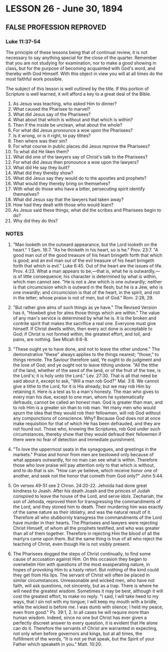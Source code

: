 # LESSON 26 - June 30, 1894

## FALSE PROFESSION REPROVED
### Luke 11:37-54

The principle of these lessons being that of continual review, it is not necessary to say anything special for the close of the quarter. Remember that you are not studying for examination, nor to make a good showing in class, but for the purpose of becoming acquainted with God's word, and thereby with God Himself. With this object in view you will at all times do the most faithful work possible.

The subject of this lesson is well outlined by the title. If this portion of Scripture is well learned, it will afford a key to a great deal of the Bible.

1. As Jesus was teaching, who asked Him to dinner?
2. What caused the Pharisee to marvel?
3. What did Jesus say of the Pharisees?
4. What about that which is without and that which is within?
5. Then if the inside be unclean, what about the whole?
6. For what did Jesus pronounce a woe upon the Pharisees?
7. Is it wrong, or is it right, to pay tithes?
8. Then where was their sin?
9. For what course in public places did Jesus reprove the Pharisees?
10. To what did He liken them?
11. What did one of the lawyers say of Christ's talk to the Pharisees?
12. For what did Jesus then pronounce a woe upon the lawyers?
13. What did He say they built?
14. What did they thereby show?
15. What did Jesus say they would do to the apostles and prophets?
16. What would they thereby bring on themselves?
17. With what do those who have a bitter, persecuting spirit identify themselves?
18. What did Jesus say that the lawyers had taken away?
19. How had they dealt with those who would learn?
20. As Jesus said these things, what did the scribes and Pharisees begin to do?
21. Why did they do this?

### NOTES

1. "Man looketh on the outward appearance, but the Lord looketh on the heart." 1 Sam. 16:7. "As he thinketh in his heart, so is he." Prov. 23:7. "A good man out of the good treasure of his heart bringeth forth that which is good; and an evil man out of the evil treasure of his heart bringeth forth that which is evil." Luke 6:45. Out of the heart are the issues of life. Prov. 4:23. What a man appears to be,—that is, what he is outwardly,—is of little consequence; his character is determined by what is within, which men cannot see. "He is not a Jew which is one outwardly; neither is that circumcision which is outward in the flesh; but he is a Jew, who is one inwardly; and circumcision is that of the heart, in the spirit, and not in the letter; whose praise is not of men, but of God." Rom. 2:28, 29.

2. "But rather give alms of such things as ye have." The Revised Version has it, "Howbeit give for alms those things which are within." The value of any man's service is determined by what he is. It is the broken and contrite spirit that makes the sacrifice a real one. Everyone must give himself. If Christ dwells within, then every act done is acceptable to God; if Christ is not formed within, the greatest effort, and toil, and pains, are nothing. See Micah 6:6-8.

3. "These ought ye to have done, and not to leave the other undone." The demonstrative "these" always applies to the things nearest; "those," to things remote. The Saviour therefore said, Ye ought to do judgment and the love of God; and ye ought not to leave tithing undone. "All the tithe of the land, whether of the seed of the land, or of the fruit of the tree, is the Lord's; it is holy unto the Lord." Lev. 27:30. That is all that need be said about it, except to ask, "Will a man rob God?" Mal. 3:8. We cannot give a tithe to the Lord, for it is His already; but we may rob Him by retaining it. Here is a test as to a man's honesty. The man who gives to every man his due, except to one man, whom he systematically defrauds, cannot be called an honest man. God is greater than man, and to rob Him is a greater sin than to rob man. Yet many men who would spurn the idea that they would rob their fellowmen, will rob God without any compunctions of conscience. Why? Because God does not at once make requisition for that of which He has been defrauded, and they are not found out. Those who, knowing the Scriptures, rob God under such circumstances, thereby show that they would defraud their fellowmen if there were no fear of detection and immediate punishment.

4. "To love the uppermost seats in the synagogues, and greetings in the markets." Praise and honor from men are bestowed only because of what appears outwardly, for no man can see what is within. Therefore those who love praise will pay attention only to that which is without, and to do that is sin. "How can ye believe, which receive honor one of another, and seek not the honor that cometh from God only?" John 5:44.

5. On verses 49-51 see 2 Chron. 24:20-22. Jehoida had done great kindness to Joash. After his death Joash and the princes of Judah conspired to leave the house of the Lord, and serve idols. Zechariah, the son of Jehoida, reproved them for transgressing the commandments of the Lord, and they stoned him to death. Their murdering him was exactly of the same nature as their idolatry, and was the natural result of it. Therefore all who stubbornly transgress the commandments of the Lord have murder in their hearts. The Pharisees and lawyers were rejecting Christ Himself, of whom all the prophets testified, and who was greater than all of them together. Therefore in rejecting Him the blood of all the martyrs came upon them. But the same thing is true of all who reject the teaching of Christ, even though He is not visibly present.

6. The Pharisees dogged the steps of Christ continually, to find some cause of accusation against Him. On this occasion they began to overwhelm Him with questions of the most exasperating nature, in hopes of provoking Him to a hasty retort. But nothing of the kind could they get from His lips. The servant of Christ will often be placed in similar circumstances. Unreasonable and wicked men, who have not faith, will ask questions, not sincerely, but as a trap. There is where he will need the greatest wisdom. Sometimes it may be best, although it will cost the greatest effort, to make no reply. "I said, I will take heed to my ways, that I sin not with my tongue; I will keep my mouth with a bridle, while the wicked is before me. I was dumb with silence; I held my peace, even from good." Ps. 39:1, 2. In all cases he will require more than human wisdom. Indeed, since no one but Christ has ever given a perfectly discreet answer to every question, it is evident that He alone can do it. Therefore the servants of Christ are warranted in expecting, not only when before governors and kings, but at all times, the fulfillment of the words, "It is not ye that speak, but the Spirit of your Father which speaketh in you." Matt. 10:20.